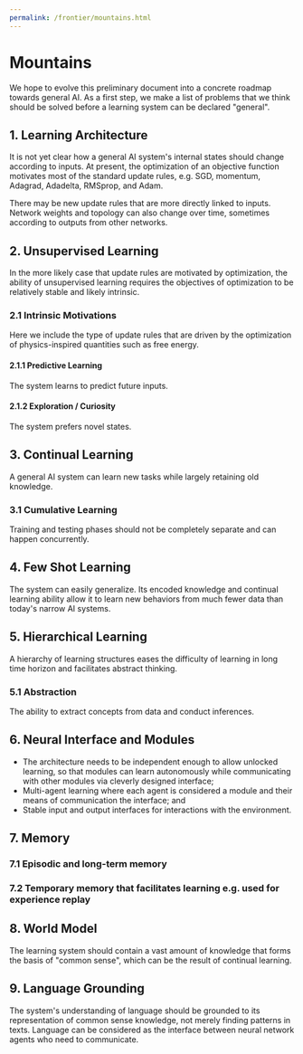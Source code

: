 ```yaml
---
permalink: /frontier/mountains.html
---
```

# Mountains

We hope to evolve this preliminary document into a concrete roadmap towards general AI. As a first step, we make a list of problems that we think should be solved before a learning system can be declared "general".

## 1. Learning Architecture

It is not yet clear how a general AI system's internal states should change according to inputs. At present, the optimization of an objective function motivates most of the standard update rules, e.g. SGD, momentum, Adagrad, Adadelta, RMSprop, and Adam.

There may be new update rules that are more directly linked to inputs. Network weights and topology can also change over time, sometimes according to outputs from other networks.

## 2. Unsupervised Learning

In the more likely case that update rules are motivated by optimization, the ability of unsupervised learning requires the objectives of optimization to be relatively stable and likely intrinsic.

### 2.1 Intrinsic Motivations

Here we include the type of update rules that are driven by the optimization of physics-inspired quantities such as free energy.

#### 2.1.1 Predictive Learning

The system learns to predict future inputs.

#### 2.1.2 Exploration / Curiosity

The system prefers novel states.

## 3. Continual Learning

A general AI system can learn new tasks while largely retaining old knowledge.

### 3.1 Cumulative Learning

Training and testing phases should not be completely separate and can happen concurrently. 

## 4. Few Shot Learning

The system can easily generalize. Its encoded knowledge and continual learning ability allow it to learn new behaviors from much fewer data than today's narrow AI systems.

## 5. Hierarchical Learning

A hierarchy of learning structures eases the difficulty of learning in long time horizon and facilitates abstract thinking.

### 5.1 Abstraction

The ability to extract concepts from data and conduct inferences.

## 6. Neural Interface and Modules

* The architecture needs to be independent enough to allow unlocked learning, so that modules can learn autonomously while communicating with other modules via cleverly designed interface;
* Multi-agent learning where each agent is considered a module and their means of communication the interface; and
* Stable input and output interfaces for interactions with the environment.

## 7. Memory

### 7.1 Episodic and long-term memory

### 7.2 Temporary memory that facilitates learning e.g. used for experience replay

## 8. World Model

The learning system should contain a vast amount of knowledge that forms the basis of "common sense", which can be the result of continual learning.

## 9. Language Grounding

The system's understanding of language should be grounded to its representation of common sense knowledge, not merely finding patterns in texts. Language can be considered as the interface between neural network agents who need to communicate.
